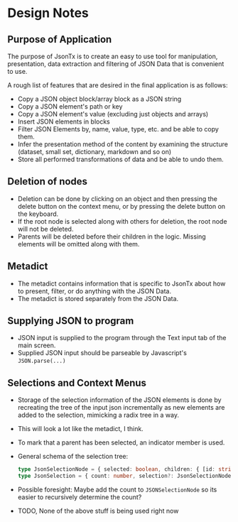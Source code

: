 # Design Notes

## Purpose of Application

The purpose of JsonTx is to create an easy to use tool for manipulation,
presentation, data extraction and filtering of JSON Data that is convenient
to use.

A rough list of features that are desired in the final application is as
follows:

* Copy a JSON object block/array block as a JSON string
* Copy a JSON element's path or key
* Copy a JSON element's value (excluding just objects and arrays)
* Insert JSON elements in blocks
* Filter JSON Elements by, name, value, type, etc. and be able to copy them.
* Infer the presentation method of the content by examining the structure
  (dataset, small set, dictionary, markdown and so on)
* Store all performed transformations of data and be able to undo them.


## Deletion of nodes

* Deletion can be done by clicking on an object and then pressing the delete
  button on the context menu, or by pressing the delete button on the keyboard.
* If the root node is selected along with others for deletion, the root node
  will not be deleted.
* Parents will be deleted before their children in the logic. Missing elements
  will be omitted along with them.

## Metadict

* The metadict contains information that is specific to JsonTx about how to
  present, filter, or do anything with the JSON Data.
* The metadict is stored separately from the JSON Data.

## Supplying JSON to program

* JSON input is supplied to the program through the Text input tab of the main
  screen.
* Supplied JSON input should be parseable by Javascript's `JSON.parse(...)`

## Selections and Context Menus

* Storage of the selection information of the JSON elements is done by
  recreating the tree of the input json incrementally as new elements are added
  to the selection, mimicking a radix tree in a way.
* This will look a lot like the metadict, I think.
* To mark that a parent has been selected, an indicator member is used.
* General schema of the selection tree:

  ```ts
  type JsonSelectionNode = { selected: boolean, children: { [id: string]: JsonSelectionNode } }
  type JsonSelection = { count: number, selection?: JsonSelectionNode }
  ```

* Possible foresight: Maybe add the count to `JSONSelectionNode` so its easier
  to recursively determine the count?

* TODO, None of the above stuff is being used right now